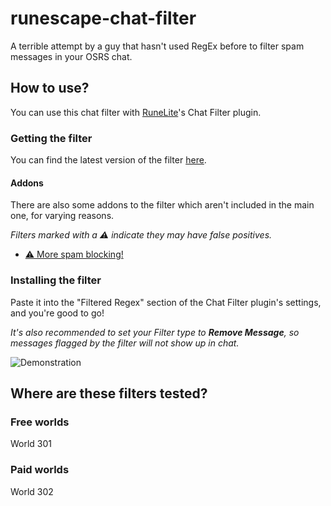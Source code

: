 # runescape-chat-filter
A terrible attempt by a guy that hasn't used RegEx before to filter spam messages in your OSRS chat.

## How to use?
You can use this chat filter with [RuneLite](https://runelite.net)'s Chat Filter plugin.

### Getting the filter
You can find the latest version of the filter [here](https://raw.githubusercontent.com/Vukky123/runescape-chat-filter/main/filters/filter-main).

#### Addons
There are also some addons to the filter which aren't included in the main one, for varying reasons.

*Filters marked with a ⚠ indicate they may have false positives.*

* [⚠ More spam blocking!](https://raw.githubusercontent.com/Vukky123/runescape-chat-filter/main/filters/filter-fprisk)

### Installing the filter
Paste it into the "Filtered Regex" section of the Chat Filter plugin's settings, and you're good to go!

*It's also recommended to set your Filter type to **Remove Message**, so messages flagged by the filter will not show up in chat.*

![Demonstration](https://i.imgur.com/5KonraL.gif)

## Where are these filters tested?

### Free worlds
World 301

### Paid worlds
World 302
